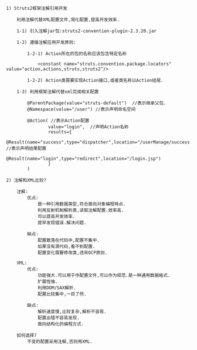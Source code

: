 	1) Struts2框架注解引用开发
	
		利用注解代替XML配置文件,简化配置,提高开发效率.
		
		1-1) 引入注解jar包:struts2-convention-plugin-2.3.20.jar
		
		1-2) 遵循注解应用开发原则:
			
			1-2-1) Action所在的包的名称应该包含特定名称
			
				<constant name="struts.convention.package.locators" value="action,actions,struts,struts2"/>	
				
			1-2-2) Action类需要实现Action接口,或者类名称以Action结尾.	
			
		1-3) 利用框架注解代替xml完成相关配置
			
			@ParentPackage(value="struts-default")	//表示继承父包.
			@Namespace(value="/user") //表示声明命名空间
			
			@Action( //表示Action配置
					value="login",	//声明Action名称
					results={
							@Result(name="success",type="dispatcher",location="/userManage/success.jsp"), //表示声明结果配置
							@Result(name="login",type="redirect",location="/login.jsp")
					}
			)	
			
	2) 注解和XML比较?
	
		注解:
			优点:
				是一种引用数据类型,符合面向对象编程特点.
				利用反射机制解析类,读取注解配置.效率高.	
				可以提高开发效率.
				提早发现错误.解决问题.

			缺点:
				配置散落在代码中,配置不集中.
				如果没有源代码,看不到配置.
				配置变化需要修改类,违背OCP原则.
				
		XML: 
			优点:
				功能强大.可以用于作配置文件,可以作为规范.是一种通用数据格式.
				扩展性强.
				利用DOM/SAX解析.
				配置比较集中,一目了然.
				
			缺点:
				解析速度慢,比较复杂,解析不容易.
				配置出错不容易发现.
				面向结构化的编程方式.
		
		如何选择?
			不变的配置采用注解,否则用XML.			
	
	
	
	
	
	
	
	
	
	
	
	
	
	
	
	
	
	
	
	
			
			
			
